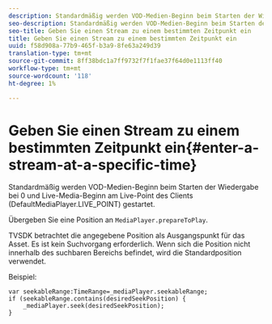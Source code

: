 ```yaml
---
description: Standardmäßig werden VOD-Medien-Beginn beim Starten der Wiedergabe bei 0 und Live-Media-Beginn am Live-Point des Clients (DefaultMediaPlayer.LIVE_POINT) gestartet.
seo-description: Standardmäßig werden VOD-Medien-Beginn beim Starten der Wiedergabe bei 0 und Live-Media-Beginn am Live-Point des Clients (DefaultMediaPlayer.LIVE_POINT) gestartet.
seo-title: Geben Sie einen Stream zu einem bestimmten Zeitpunkt ein
title: Geben Sie einen Stream zu einem bestimmten Zeitpunkt ein
uuid: f58d908a-77b9-465f-b3a9-8fe63a249d39
translation-type: tm+mt
source-git-commit: 8ff38bdc1a7ff9732f7f1fae37f64d0e1113ff40
workflow-type: tm+mt
source-wordcount: '118'
ht-degree: 1%

---
```



# Geben Sie einen Stream zu einem bestimmten Zeitpunkt ein{#enter-a-stream-at-a-specific-time}

Standardmäßig werden VOD-Medien-Beginn beim Starten der Wiedergabe bei 0 und Live-Media-Beginn am Live-Point des Clients (DefaultMediaPlayer.LIVE_POINT) gestartet.

Übergeben Sie eine Position an `MediaPlayer.prepareToPlay`.

TVSDK betrachtet die angegebene Position als Ausgangspunkt für das Asset. Es ist kein Suchvorgang erforderlich. Wenn sich die Position nicht innerhalb des suchbaren Bereichs befindet, wird die Standardposition verwendet.

Beispiel:

```
var seekableRange:TimeRange=_mediaPlayer.seekableRange; 
if (seekableRange.contains(desiredSeekPosition) { 
    _mediaPlayer.seek(desiredSeekPosition); 
}
```
